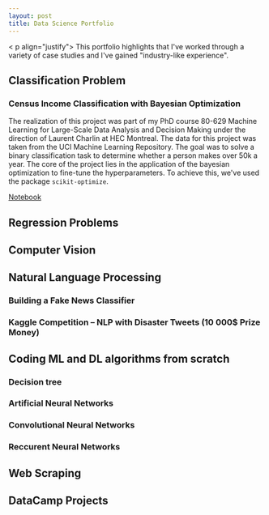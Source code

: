 ```yaml
---
layout: post
title: Data Science Portfolio
---
```


< p align="justify"> This portfolio highlights that I've worked through a variety of case studies and I've gained "industry-like experience". </p>

## Classification Problem 

### Census Income Classification with Bayesian Optimization

The realization of this project was part of my PhD course 80-629 Machine Learning for Large-Scale Data Analysis and Decision Making under the direction of Laurent Charlin at HEC Montreal. The data for this project was taken from the UCI Machine Learning Repository. The goal was to solve a binary classification task to determine whether a person makes over 50k a year. The core of the project lies in the application of the bayesian optimization  to fine-tune the hyperparameters. To achieve this, we've used the package `scikit-optimize`. 

<a href="https://nbviewer.jupyter.org/github/florentfettu/florentfettu.github.io/blob/master/Notebooks/Projet_final.ipynb" target="_blank">Notebook</a> 

## Regression Problems

## Computer Vision

## Natural Language Processing

### Building a Fake News Classifier

### Kaggle Competition – NLP with Disaster Tweets (10 000$ Prize Money)

## Coding ML and DL algorithms from scratch

### Decision tree

### Artificial Neural Networks

### Convolutional Neural Networks

### Reccurent Neural Networks

## Web Scraping

## DataCamp Projects
